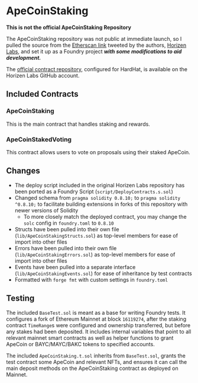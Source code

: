 # ApeCoinStaking

**This is not the official ApeCoinStaking Repository**


The ApeCoinStaking repository was not public at immediate launch, so I pulled the source from the [Etherscan link](https://etherscan.io/address/0x5954aB967Bc958940b7EB73ee84797Dc8a2AFbb9) tweeted by the authors, [Horizen Labs](https://horizenlabs.io/), and set it up as a Foundry project ***with some modifications to aid development.***

The [official contract repository](https://github.com/HorizenLabs/ape-staking-public), configured for HardHat, is available on the Horizen Labs GitHub account.


## Included Contracts
### ApeCoinStaking
This is the main contract that handles staking and rewards.

### ApeCoinStakedVoting
This contract allows users to vote on proposals using their staked ApeCoin.
## Changes

- The deploy script included in the original Horizen Labs repository has been ported as a Foundry Script (`script/DeployContracts.s.sol`)
- Changed schema from `pragma solidity 0.8.10;` to `pragma solidity ^0.8.10;` to facilitate building extensions in forks of this repository with newer versions of Solidity
  - To more closely match the deployed contract, you may change the `solc` config in `foundry.toml` to `0.8.10`
- Structs have been pulled into their own file (`lib/ApeCoinStakingStructs.sol`) as top-level members for ease of import into other files
- Errors have been pulled into their own file (`lib/ApeCoinStakingErrors.sol`) as top-level members for ease of import into  other files
- Events have been pulled into a separate interface (`lib/ApeCoinStakingEvents.sol`) for ease of inheritance by test contracts
- Formatted with `forge fmt` with custom settings in `foundry.toml`

## Testing

The included `BaseTest.sol` is meant as a base for writing Foundry tests. It configures a fork of Ethereum Mainnet at block `16119274`, after the staking contract `TimeRange`s were configured and ownership transferred, but before any stakes had been deposited. It includes internal variables that point to all relevant mainnet smart contracts as well as helper functions to grant ApeCoin or BAYC/MAYC/BAKC tokens to specified accounts.

The included `ApeCoinStaking.t.sol` inherits from `BaseTest.sol`, grants the test contract some ApeCoin and relevant NFTs, and ensures it can call the main deposit methods on the ApeCoinStaking contract as deployed on Mainnet.
